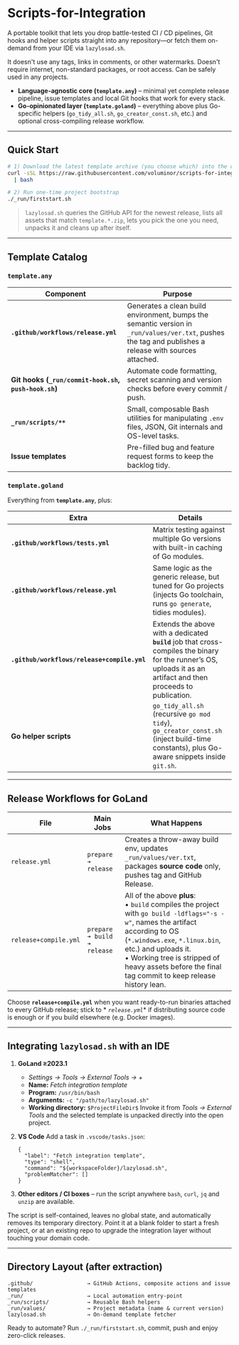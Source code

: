 # Scripts-for-Integration

A portable toolkit that lets you drop battle-tested CI / CD pipelines, Git hooks and helper scripts straight into any
repository—or fetch them on-demand from your IDE via `lazylosad.sh`.

It doesn't use any tags, links in comments, or other watermarks. Doesn't require internet, non-standard packages, or
root access. Can be safely used in any projects.

* **Language-agnostic core (`template.any`)** – minimal yet complete release pipeline, issue templates and local Git
  hooks that work for every stack.
* **Go-opinionated layer (`template.goland`)** – everything above plus Go-specific helpers (`go_tidy_all.sh`,
  `go_creator_const.sh`, etc.) and optional cross-compiling release workflow.

---

## Quick Start

```bash
# 1) Download the latest template archive (you choose which) into the current directory
curl -sSL https://raw.githubusercontent.com/voluminor/scripts-for-integration/main/lazylosad.sh \
  | bash

# 2) Run one-time project bootstrap
./_run/firststart.sh
````

> `lazylosad.sh` queries the GitHub API for the newest release, lists all assets that match
> `template.*.zip`, lets you pick the one you need, unpacks it and cleans up after itself.

---

## Template Catalog

### `template.any`

| Component                                             | Purpose                                                                                                                                                 |
|-------------------------------------------------------|---------------------------------------------------------------------------------------------------------------------------------------------------------|
| **`.github/workflows/release.yml`**                   | Generates a clean build environment, bumps the semantic version in `_run/values/ver.txt`, pushes the tag and publishes a release with sources attached. |
| **Git hooks (`_run/commit-hook.sh`, `push-hook.sh`)** | Automate code formatting, secret scanning and version checks before every commit / push.                                                                |
| **`_run/scripts/**`**                                 | Small, composable Bash utilities for manipulating `.env` files, JSON, Git internals and OS-level tasks.                                                 |
| **Issue templates**                                   | Pre-filled bug and feature request forms to keep the backlog tidy.                                                                                      |

### `template.goland`

Everything from **`template.any`**, plus:

| Extra                                       | Details                                                                                                                                                            |
|---------------------------------------------|--------------------------------------------------------------------------------------------------------------------------------------------------------------------|
| **`.github/workflows/tests.yml`**           | Matrix testing against multiple Go versions with built-in caching of Go modules.                                                                                   |
| **`.github/workflows/release.yml`**         | Same logic as the generic release, but tuned for Go projects (injects Go toolchain, runs `go generate`, tidies modules).                                           |
| **`.github/workflows/release+compile.yml`** | Extends the above with a dedicated **`build`** job that cross-compiles the binary for the runner’s OS, uploads it as an artifact and then proceeds to publication. |
| **Go helper scripts**                       | `go_tidy_all.sh` (recursive `go mod tidy`), `go_creator_const.sh` (inject build-time constants), plus Go-aware snippets inside `git.sh`.                           |

---

## Release Workflows for GoLand

| File                  | Main Jobs                   | What Happens                                                                                                                                                                                                                                                                                       |
|-----------------------|-----------------------------|----------------------------------------------------------------------------------------------------------------------------------------------------------------------------------------------------------------------------------------------------------------------------------------------------|
| `release.yml`         | `prepare ➔ release`         | Creates a throw-away build env, updates `_run/values/ver.txt`, packages **source code** only, pushes tag and GitHub Release.                                                                                                                                                                       |
| `release+compile.yml` | `prepare ➔ build ➔ release` | All of the above **plus**: <br>• `build` compiles the project with `go build -ldflags="-s -w"`, names the artifact according to OS (`*.windows.exe`, `*.linux.bin`, etc.) and uploads it. <br>• Working tree is stripped of heavy assets before the final tag commit to keep release history lean. |

Choose **`release+compile.yml`** when you want ready-to-run binaries attached to every GitHub release; stick to *
*`release.yml`** if distributing source code is enough or if you build elsewhere (e.g. Docker images).

---

## Integrating `lazylosad.sh` with an IDE

1. **GoLand ≥2023.1**

    * *Settings → Tools → External Tools → +*
    * **Name:** *Fetch integration template*
    * **Program:** `/usr/bin/bash`
    * **Arguments:** `-c "/path/to/lazylosad.sh"`
    * **Working directory:** `$ProjectFileDir$`
      Invoke it from *Tools → External Tools* and the selected template is unpacked directly into the open project.

2. **VS Code**
   Add a task in `.vscode/tasks.json`:

   ```jsonc
   {
     "label": "Fetch integration template",
     "type": "shell",
     "command": "${workspaceFolder}/lazylosad.sh",
     "problemMatcher": []
   }
   ```

3. **Other editors / CI boxes** – run the script anywhere `bash`, `curl`, `jq` and `unzip` are available.

The script is self-contained, leaves no global state, and automatically removes its temporary directory. Point it at a
blank folder to start a fresh project, or at an existing repo to upgrade the integration layer without touching your
domain code.

---

## Directory Layout (after extraction)

```
.github/                 → GitHub Actions, composite actions and issue templates
_run/                    → Local automation entry-point
_run/scripts/            → Reusable Bash helpers
_run/values/             → Project metadata (name & current version)
lazylosad.sh             → On-demand template fetcher
```

Ready to automate? Run `./_run/firststart.sh`, commit, push and enjoy zero-click releases.
